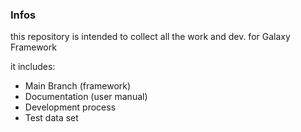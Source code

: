 ### Infos

this repository is intended to collect all the work and dev. for Galaxy Framework

it includes:
* Main Branch (framework)
* Documentation (user manual)
* Development process
* Test data set
